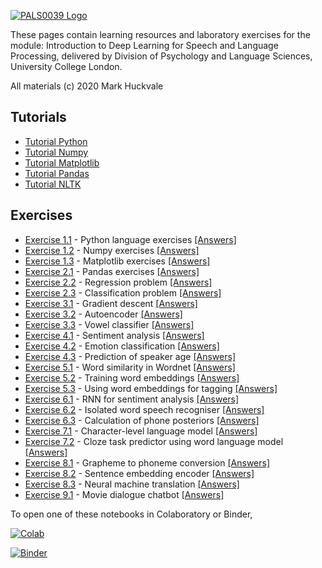 [![PALS0039 Logo](https://www.phon.ucl.ac.uk/courses/pals0039/images/pals0039logo.png)](https://www.phon.ucl.ac.uk/courses/pals0039/)

These pages contain learning resources and laboratory exercises for the module: Introduction to Deep Learning for Speech and Language Processing, delivered by Division of Psychology and Language Sciences, University College London.

All materials (c) 2020 Mark Huckvale

## Tutorials

* [Tutorial Python](https://github.com/mhuckvale/pals0039/blob/master/Tutorial_Python.ipynb)
* [Tutorial Numpy](https://github.com/mhuckvale/pals0039/blob/master/Tutorial_Numpy.ipynb)
* [Tutorial Matplotlib](https://github.com/mhuckvale/pals0039/blob/master/Tutorial_Matplotlib.ipynb)
* [Tutorial Pandas](https://github.com/mhuckvale/pals0039/blob/master/Tutorial_Pandas.ipynb)
* [Tutorial NLTK](https://github.com/mhuckvale/pals0039/blob/master/Tutorial_NLTK.ipynb)

## Exercises

* [Exercise 1.1](https://github.com/mhuckvale/pals0039/blob/master/Exercise_1_1.ipynb) - Python language exercises
[[Answers]](https://github.com/mhuckvale/pals0039/blob/master/Answers_1_1.ipynb)
* [Exercise 1.2](https://github.com/mhuckvale/pals0039/blob/master/Exercise_1_2.ipynb) - Numpy exercises
[[Answers]](https://github.com/mhuckvale/pals0039/blob/master/Answers_1_2.ipynb)
* [Exercise 1.3](https://github.com/mhuckvale/pals0039/blob/master/Exercise_1_3.ipynb) - Matplotlib exercises
[[Answers]](https://github.com/mhuckvale/pals0039/blob/master/Answers_1_3.ipynb)
* [Exercise 2.1](https://github.com/mhuckvale/pals0039/blob/master/Exercise_2_1.ipynb) - Pandas exercises
[[Answers]](https://github.com/mhuckvale/pals0039/blob/master/Answers_2_1.ipynb)
* [Exercise 2.2](https://github.com/mhuckvale/pals0039/blob/master/Exercise_2_2.ipynb) - Regression problem
[[Answers]](https://github.com/mhuckvale/pals0039/blob/master/Answers_2_2.ipynb)
* [Exercise 2.3](https://github.com/mhuckvale/pals0039/blob/master/Exercise_2_3.ipynb) - Classification problem
[[Answers]](https://github.com/mhuckvale/pals0039/blob/master/Answers_2_3.ipynb)
* [Exercise 3.1](https://github.com/mhuckvale/pals0039/blob/master/Exercise_3_1.ipynb) - Gradient descent
[[Answers]](https://github.com/mhuckvale/pals0039/blob/master/Answers_3_1.ipynb)
* [Exercise 3.2](https://github.com/mhuckvale/pals0039/blob/master/Exercise_3_2.ipynb) - Autoencoder
[[Answers]](https://github.com/mhuckvale/pals0039/blob/master/Answers_3_2.ipynb)
* [Exercise 3.3](https://github.com/mhuckvale/pals0039/blob/master/Exercise_3_3.ipynb) - Vowel classifier
[[Answers]](https://github.com/mhuckvale/pals0039/blob/master/Answers_3_3.ipynb)
* [Exercise 4.1](https://github.com/mhuckvale/pals0039/blob/master/Exercise_4_1.ipynb) - Sentiment analysis
[[Answers]](https://github.com/mhuckvale/pals0039/blob/master/Answers_4_1.ipynb)
* [Exercise 4.2](https://github.com/mhuckvale/pals0039/blob/master/Exercise_4_2.ipynb) - Emotion classification
[[Answers]](https://github.com/mhuckvale/pals0039/blob/master/Answers_4_2.ipynb)
* [Exercise 4.3](https://github.com/mhuckvale/pals0039/blob/master/Exercise_4_3.ipynb) - Prediction of speaker age
[[Answers]](https://github.com/mhuckvale/pals0039/blob/master/Answers_4_3.ipynb)
* [Exercise 5.1](https://github.com/mhuckvale/pals0039/blob/master/Exercise_5_1.ipynb) - Word similarity in Wordnet
[[Answers]](https://github.com/mhuckvale/pals0039/blob/master/Answers_5_1.ipynb)
* [Exercise 5.2](https://github.com/mhuckvale/pals0039/blob/master/Exercise_5_2.ipynb) - Training word embeddings
[[Answers]](https://github.com/mhuckvale/pals0039/blob/master/Answers_5_2.ipynb)
* [Exercise 5.3](https://github.com/mhuckvale/pals0039/blob/master/Exercise_5_3.ipynb) - Using word embeddings for tagging
[[Answers]](https://github.com/mhuckvale/pals0039/blob/master/Answers_5_3.ipynb)
* [Exercise 6.1](https://github.com/mhuckvale/pals0039/blob/master/Exercise_6_1.ipynb) - RNN for sentiment analysis
[[Answers]](https://github.com/mhuckvale/pals0039/blob/master/Answers_6_1.ipynb)
* [Exercise 6.2](https://github.com/mhuckvale/pals0039/blob/master/Exercise_6_2.ipynb) - Isolated word speech recogniser
[[Answers]](https://github.com/mhuckvale/pals0039/blob/master/Answers_6_2.ipynb)
* [Exercise 6.3](https://github.com/mhuckvale/pals0039/blob/master/Exercise_6_3.ipynb) - Calculation of phone posteriors
[[Answers]](https://github.com/mhuckvale/pals0039/blob/master/Answers_6_3.ipynb)
* [Exercise 7.1](https://github.com/mhuckvale/pals0039/blob/master/Exercise_7_1.ipynb) - Character-level language model
[[Answers]](https://github.com/mhuckvale/pals0039/blob/master/Answers_7_1.ipynb)
* [Exercise 7.2](https://github.com/mhuckvale/pals0039/blob/master/Exercise_7_2.ipynb) - Cloze task predictor using word language model
[[Answers]](https://github.com/mhuckvale/pals0039/blob/master/Answers_7_2.ipynb)
* [Exercise 8.1](https://github.com/mhuckvale/pals0039/blob/master/Exercise_8_1.ipynb) - Grapheme to phoneme conversion
[[Answers]](https://github.com/mhuckvale/pals0039/blob/master/Answers_8_1.ipynb)
* [Exercise 8.2](https://github.com/mhuckvale/pals0039/blob/master/Exercise_8_2.ipynb) - Sentence embedding encoder
[[Answers]](https://github.com/mhuckvale/pals0039/blob/master/Answers_8_2.ipynb)
* [Exercise 8.3](https://github.com/mhuckvale/pals0039/blob/master/Exercise_8_3.ipynb) - Neural machine translation
[[Answers]](https://github.com/mhuckvale/pals0039/blob/master/Answers_8_3.ipynb)
* [Exercise 9.1](https://github.com/mhuckvale/pals0039/blob/master/Exercise_9_1.ipynb) - Movie dialogue chatbot
[[Answers]](https://github.com/mhuckvale/pals0039/blob/master/Answers_9_1.ipynb)

To open one of these notebooks in Colaboratory or Binder, 

[![Colab](https://colab.research.google.com/assets/colab-badge.svg)](https://colab.research.google.com/)

[![Binder](https://mybinder.org/badge_logo.svg)](https://mybinder.org/v2/gh/mhuckvale/pals0039/master)

